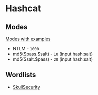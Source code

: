 # Hashcat
## Modes
[Modes with examples](https://hashcat.net/wiki/doku.php?id=example_hashes)
* NTLM - `1000`
* md5(\$pass.\$salt) - `10` (input hash:salt)
* md5(\$salt.\$pass) - `20` (input hash:salt)

## Wordlists
* [SkullSecurity](https://wiki.skullsecurity.org/Passwords)
